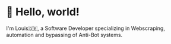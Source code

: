 # 👋 Hello, world!

I'm Louis🇩🇪, a Software Developer specializing in Webscraping, automation and bypassing of Anti-Bot systems.

